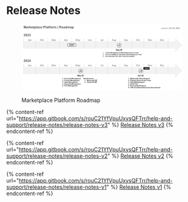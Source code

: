 # Release Notes

<figure><img src="../../.gitbook/assets/image (85).png" alt=""><figcaption><p> Marketplace Platform Roadmap</p></figcaption></figure>

{% content-ref url="https://app.gitbook.com/s/rouC21YfVpuUxysQFTrr/help-and-support/release-notes/release-notes-v3" %}
[Release Notes v3](https://app.gitbook.com/s/rouC21YfVpuUxysQFTrr/help-and-support/release-notes/release-notes-v3)
{% endcontent-ref %}

{% content-ref url="https://app.gitbook.com/s/rouC21YfVpuUxysQFTrr/help-and-support/release-notes/release-notes-v2" %}
[Release Notes v2](https://app.gitbook.com/s/rouC21YfVpuUxysQFTrr/help-and-support/release-notes/release-notes-v2)
{% endcontent-ref %}

{% content-ref url="https://app.gitbook.com/s/rouC21YfVpuUxysQFTrr/help-and-support/release-notes/release-notes-v1" %}
[Release Notes v1](https://app.gitbook.com/s/rouC21YfVpuUxysQFTrr/help-and-support/release-notes/release-notes-v1)
{% endcontent-ref %}
